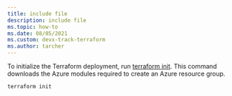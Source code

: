```yaml
---
title: include file
description: include file
ms.topic: how-to
ms.date: 08/05/2021
ms.custom: devx-track-terraform
ms.author: tarcher
---
```


To initialize the Terraform deployment, run [terraform init](https://www.terraform.io/docs/commands/init.html). This command downloads the Azure modules required to create an Azure resource group.

```cmd
terraform init
```